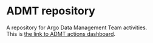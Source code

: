# ADMT repository
A repository for Argo Data Management Team activities.  
This is [the link to ADMT actions dashboard](https://github.com/orgs/OneArgo/projects/1). 
